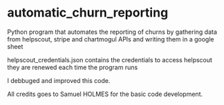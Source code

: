 # automatic_churn_reporting
Python program that automates the reporting of churns by gathering data from helpscout, stripe and chartmogul APIs and writing them in a google sheet  

helpscout_credentials.json contains the credentials to access helpscout they are renewed each time the program runs  

I debbuged and improved this code.  

All credits goes to Samuel HOLMES for the basic code development.

